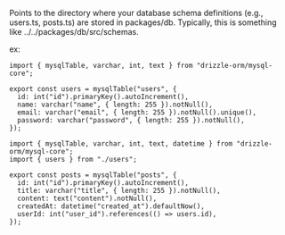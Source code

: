 Points to the directory where your database schema definitions (e.g., users.ts, posts.ts) are stored in packages/db.
Typically, this is something like ../../packages/db/src/schemas.

ex:

```
import { mysqlTable, varchar, int, text } from "drizzle-orm/mysql-core";

export const users = mysqlTable("users", {
  id: int("id").primaryKey().autoIncrement(),
  name: varchar("name", { length: 255 }).notNull(),
  email: varchar("email", { length: 255 }).notNull().unique(),
  password: varchar("password", { length: 255 }).notNull(),
});

import { mysqlTable, varchar, int, text, datetime } from "drizzle-orm/mysql-core";
import { users } from "./users";

export const posts = mysqlTable("posts", {
  id: int("id").primaryKey().autoIncrement(),
  title: varchar("title", { length: 255 }).notNull(),
  content: text("content").notNull(),
  createdAt: datetime("created_at").defaultNow(),
  userId: int("user_id").references(() => users.id),
});


```
